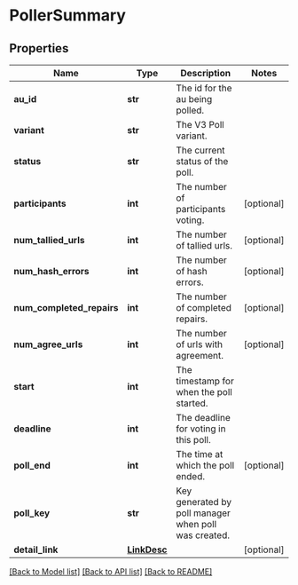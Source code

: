 # PollerSummary

## Properties
Name | Type | Description | Notes
------------ | ------------- | ------------- | -------------
**au_id** | **str** | The id for the au being polled. | 
**variant** | **str** | The V3 Poll variant. | 
**status** | **str** | The current status of the poll. | 
**participants** | **int** | The number of participants voting. | [optional] 
**num_tallied_urls** | **int** | The number of tallied urls. | [optional] 
**num_hash_errors** | **int** | The number of hash errors. | [optional] 
**num_completed_repairs** | **int** | The number of completed repairs. | [optional] 
**num_agree_urls** | **int** | The number of urls with agreement. | [optional] 
**start** | **int** | The timestamp for when the poll started. | 
**deadline** | **int** | The deadline for voting in this poll. | 
**poll_end** | **int** | The time at which the poll ended. | [optional] 
**poll_key** | **str** | Key generated by poll manager when poll was created. | 
**detail_link** | [**LinkDesc**](LinkDesc.md) |  | [optional] 

[[Back to Model list]](../README.md#documentation-for-models) [[Back to API list]](../README.md#documentation-for-api-endpoints) [[Back to README]](../README.md)


